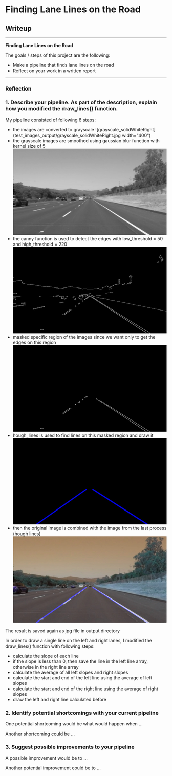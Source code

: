# **Finding Lane Lines on the Road** 

## Writeup

---

**Finding Lane Lines on the Road**

The goals / steps of this project are the following:
* Make a pipeline that finds lane lines on the road
* Reflect on your work in a written report


[//]: # (Image References)

[image1]: ./examples/grayscale.jpg "Grayscale"

---

### Reflection

### 1. Describe your pipeline. As part of the description, explain how you modified the draw_lines() function.

My pipeline consisted of following 6 steps:
- the images are converted to grayscale 
![grayscale_solidWhiteRight](test_images_output/grayscale_solidWhiteRight.jpg width="400")
- the grayscale images are smoothed using gaussian blur function with kernel size of 5
![grayscale_blur_solidWhiteRight](test_images_output/grayscale_blur_solidWhiteRight.jpg)
- the canny function is used to detect the edges with low_threshold = 50 and high_threshold = 220
![edges_solidWhiteRight](test_images_output/edges_solidWhiteRight.jpg)
- masked specific region of the images since we want only to get the edges on this region
![edges_masked_solidWhiteRight](test_images_output/edges_masked_solidWhiteRight.jpg)
- hough_lines is used to find lines on this masked region and draw it
![img_line_solidWhiteRight](test_images_output/img_line_solidWhiteRight.jpg)
- then the original image is combined with the image from the last process (hough lines) 
![solidWhiteRight](test_images_output/solidWhiteRight.jpg)

The result is saved again as jpg file in output directory

In order to draw a single line on the left and right lanes, I modified the draw_lines() function with 
following steps:
- calculate the slope of each line
- if the slope is less than 0, then save the line in the left line array, otherwise in the right line array
- calculate the average of all left slopes and right slopes
- calculate the start and end of the left line using the average of left slopes
- calculate the start and end of the right line using the average of right slopes
- draw the left and right line calculated before



### 2. Identify potential shortcomings with your current pipeline


One potential shortcoming would be what would happen when ... 

Another shortcoming could be ...


### 3. Suggest possible improvements to your pipeline

A possible improvement would be to ...

Another potential improvement could be to ...
